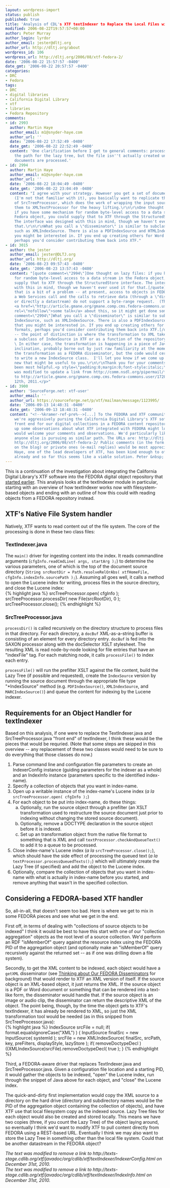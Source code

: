 ```yaml
---
layout: wordpress-import
status: publish
published: true
title: 'Analysis of CDL's XTF textIndexer to Replace the Local Files with FEDORA Objects'
modified: 2006-08-22T19:57:57+00:00
author: Peter Murray
author_login: lyrdor
author_email: jester@dltj.org
author_url: http://dltj.org/about
wordpress_id: 106
wordpress_url: http://dltj.org/2006/08/xtf-fedora-2/
date: '2006-08-22 15:57:57 -0400'
date_gmt: '2006-08-22 20:57:57 -0400'
categories:
- DRC
- Fedora
tags:
- DRC
- digital libraries
- California Digital Library
- xtf
- libraries
- Fedora Repository
comments:
- id: 2993
  author: Martin Haye
  author_email: m1@snyder-haye.com
  author_url: ''
  date: '2006-08-22 17:52:49 -0400'
  date_gmt: '2006-08-22 22:52:49 -0400'
  content: 'One clarification before I get to general comments: processFile() forms
    the path for the lazy tree, but the file isn''t actually created until the queued
    documents are processed.'
- id: 2994
  author: Martin Haye
  author_email: m1@snyder-haye.com
  author_url: ''
  date: '2006-08-22 18:04:49 -0400'
  date_gmt: '2006-08-22 23:04:49 -0400'
  content: "I agree with your strategy. However you get a set of documents from Fedora
    (I'm not that familiar with it), you basically want to replicate the functionality
    of SrcTreeProcessor, which does the work of wrapping the input sources and passing
    them to XMLTextProcessor for the heavy lifting.\r\n\r\nOne thought on lazy files:
    if you have some mechanism for random byte-level access to a data stream in the
    Fedora object, you could supply that to XTF through the StructuredStore interface.
    The interface was designed with this in mind, though we haven't ever used it for
    that.\r\n\r\nWhat you call a \"disseminator\" is similar to subclasses of IndexSource,
    such as XMLIndexSource. There is also a PDFIndexSource and HTMLIndexSource that
    you might be interested in. If you end up creating others for Word or other formats,
    perhaps you'd consider contributing them back into XTF."
- id: 3015
  author: the jester
  author_email: jester@DLTJ.org
  author_url: http://dltj.org/
  date: '2006-08-23 09:57:43 -0400'
  date_gmt: '2006-08-23 13:57:43 -0400'
  content: "[quote comment=\"2994\"]One thought on lazy files: if you have some mechanism
    for random byte-level access to a data stream in the Fedora object, you could
    supply that to XTF through the StructuredStore interface. The interface was designed
    with this in mind, though we haven't ever used it for that.[/quote]\r\n\r\nAh,
    that is a bit of a problem -- at present, access to objects in FEDORA requires
    a Web Services call and the calls to retrieve data (through a \"disseminator\"
    or directly a datastream) do not support a byte-range request.  (There has been
    <a href=\"http://article.gmane.org/gmane.comp.cms.fedora-commons.user/1728/\"
    rel=\"nofollow\">some talk</a> about this, so it might get done some day.)\r\n\r\n[quote
    comment=\"2994\"]What you call a \"disseminator\" is similar to subclasses of
    IndexSource, such as XMLIndexSource. There is also a PDFIndexSource and HTMLIndexSource
    that you might be interested in. If you end up creating others for Word or other
    formats, perhaps you'd consider contributing them back into XTF.[/quote]\r\n\r\nExactly
    -- the point of distinction is where the transformation to XML takes place...as
    a subclass of IndexSource in XTF or as a function of the repository (the disseminator).
    \ In either case, the transformation is happening in a piece of Java code.  My
    inclination, probably borne out by just raw familiarity at the moment, is to do
    the transformation as a FEDORA disseminator, but the code would certainly be used
    to write a new IndexSource class.  I'll let you know if we come up with anything
    new that might be useful to you.\r\n\r\nThank you for your comments!  They have
    been most helpful.<p style=\"padding:0;margin:0;font-style:italic;\">The text
    was modified to update a link from http://comm.nsdl.org/pipermail/fedora-users/2006-May/001723.html
    to http://article.gmane.org/gmane.comp.cms.fedora-commons.user/1728/ on February
    12th, 2011.</p>"
- id: 3900
  author: 'SourceForge.net: xtf-user'
  author_email: ''
  author_url: https://sourceforge.net/p/xtf/mailman/message/1123995/
  date: '2006-09-13 14:48:31 -0400'
  date_gmt: '2006-09-13 18:48:31 -0400'
  content: "<!--%kramer-ref-pre%-->[...] To the FEDORA and XTF communities -- At OhioLINK,
    we're aggressively pursing the California Digital Library's XTF software as a
    front end for our digital collections in a FEDORA content repository. I've written
    up some observations about what XTF integrated with FEDORA might look like and
    would welcome your comments and observations. We'd particularly like to know if
    anyone else is pursuing as similar path. The URLs are: http://dltj.org/2006/08/xtf-fedora-1/
    http://dltj.org/2006/08/xtf-fedora-2/ Public comments (in the form of responses
    on the blog) or private ones (e-mail replies) would be most appreciated. Martin
    Haye, one of the lead developers of XTF, has been kind enough to offer some replies
    already and so far this seems like a viable solution. Peter &nbsp; [...]<!--%kramer-ref-post%-->"
---
```

<p>This is a continuation of the investigation about integrating the California Digital Library's XTF software into the FEDORA digital object repository that <a href="/article/xtf-fedora-1">started earlier</a>.  This analysis looks at the textIndexer module in particular, starting with an overview of how textIndexer works now with filesystem-based objects and ending with an outline of how this could with reading objects from a FEDORA repository instead.</p>
<h2>XTF's Native File System handler</h2>
<p>Natively, XTF wants to read content out of the file system.  The core of the processing is done in these two class files:</p>
<h3>TextIndexer.java</h3>
<p>The <code>main()</code> driver for ingesting content into the index.  It reads commandline arguments (<code>cfgInfo.readCmdLine( args, startArg );</code>) to determine the various parameters, one of which is the top of the document source directory (<code>String srcRootDir = Path.resolveRelOrAbs( xtfHomeFile, cfgInfo.indexInfo.sourcePath );</code>).  Assuming all goes well, it calls a method to open the Lucene index for writing, process files in the source directory, and close the Lucene index:<br />
{% highlight java %}
srcTreeProcessor.open( cfgInfo );
srcTreeProcessor.processDir( new File(srcRootDir), 0 );
srcTreeProcessor.close();
{% endhighlight %}
<h3>SrcTreeProcessor.java</h3>
<p><code>processDir()</code> is called recursively on the directory structure to process files in that directory.  For each directory, a <code>docBuf</code> XML-as-a-string buffer is consisting of an element for every directory entry.  <code>docBuf</code> is fed into the SAXON processor along with the docSelector XSLT stylesheet.  The resulting XML is read node-by-node looking for file entries that have an "indexFile" tag.  For each matching node, it calls <code>processFile()</code> to index each entry.</p>
<p><code>processFile()</code> will run the prefilter XSLT against the file content, build the Lazy Tree (if possible and requested), create the <code>IndexSource</code> version by running the source document through the appropriate file type "*IndexSource" method (e.g. <code>PDFIndexSource()</code>, <code>XMLIndexSource</code>, and <code>MARCIndexSource()</code>) and queue the content for indexing by the Lucene indexer.</p>
<h2>Requirements for an Object Handler for textIndexer</h2>
<p>Based on this analysis, if one were to replace the TextIndexer.java and SrcTreeProcessor.java "front end" of textIndexer, I think these would be the pieces that would be requried.  (Note that some steps are skipped in this overview -- any replacement of these two classes would need to be sure to do everything that those classes do now.)</p>
<ol type="1">
<li>Parse command line and configuration file parameters to create an <span class="removed_link" title="http://texts-stage.cdlib.org/xtf/javadoc/org/cdlib/xtf/textIndexer/IndexerConfig.html">IndexerConfig</span> instance (guiding parameters for the indexer as a whole) and an <span class="removed_link" title="http://texts-stage.cdlib.org/xtf/javadoc/org/cdlib/xtf/textIndexer/IndexInfo.html">IndexInfo</span> instance (parameters specific to the identified index-name).</li>
<li>Specify a collection of objects that you want in index-name.</li>
<li>Open up a writable instance of the index-name's Lucene index (<i>a la</i> <code>srcTreeProcessor.open( cfgInfo );</code>)</li>
<li>For each object to be put into index-name, do these things:
<ol type="a">
<li>Optionally, run the source object through a prefilter (an XSLT transformation used to restructure the source document just prior to indexing without changing the stored source document).</li>
<li>Optionally, remove a DOCTYPE declaration in the source object before it is indexed.</li>
<li>Set up an transformation object from the native file format to something that is XML and call <code>textProcessor.checkAndQueueText()</code> to add it to a queue to be processed.</li>
</ol>
</li>
<li>Close index-name's Lucene index (<i>a la</i> <code>srcTreeProcessor.close();</code>), which should have the side effect of processing the queued text (<i>a la</i> <code>textProcessor.processQueuedTexts();</code>) which will ultimately create the Lazy Tree (if specified) and add the object to the Lucene index.</li>
<li>Optionally, compare the collection of objects that you want in index-name with what is actually in index-name before you started, and remove anything that wasn't in the specified collection.</li>
</ol>
<h2>Considering a FEDORA-based XTF handler</h2>
<p>So, all-in-all, that doesn't seem too bad.  Here is where we get to mix in some FEDORA pieces and see what we get in the end.</p>
<p>First off, in terms of dealing with "collections of source objects to be indexed" I think it would be best to have this start with one of our "collection aggregation" objects as the root level of a source collection.  We'd perform an RDF "isMemberOf" query against the resource index using the FEDORA PID of the aggregation object (and optionally make an "isMemberOf" query recursively against the returned set -- as if one was drilling down a file system).</p>
<p>Secondly, to get the XML content to be indexed, each object would have a <code>getXML</code> disseminator (see <a href="/article/fedora-disseminators/">Thinking about Our FEDORA Disseminators</a> for background) that would render to XTF an XML version of itself.  If the source object is an XML-based object, it just returns the XML.  If the source object is a PDF or Word document or something that can be rendered into a text-like form, the disseminator would handle that.  If the source object is an image or audio clip, the disseminator can return the descriptive XML of the object.  The point being, though, by the time the object gets to XTF's textIndexer, it has already be rendered to XML, so just the XML transformation tool would be needed (as in this snipped from SrcTreeProcessor.java):<br />
{% highlight java %}
IndexSource srcFile = null;
if( format.equalsIgnoreCase("XML") ) {
    InputSource finalSrc = new InputSource( systemId );
    srcFile = new XMLIndexSource( finalSrc, srcPath, key,
                             preFilters, displayStyle, lazyStore );
    if( removeDoctypeDecl )
        ((XMLIndexSource)srcFile).removeDoctypeDecl( true );
}
{% endhighlight %}
<p>Third, a FEDORA-aware driver that replaces TextIndexer.java and SrcTreeProcessor.java.  Given a configuration file location and a starting PID, it would gather the objects to be indexed, "open" the Lucene index, run through the snippet of Java above for each object, and "close" the Lucene index.</p>
<p>The quick-and-dirty first implementation would copy the XML source to a directory on the hard drive (directory and subdirectory names would be the PID of the aggregation object containing the collection of objects), and have XTF use that local filesystem copy as the indexed source.  Lazy Tree files for each object would also be created and stored locally.  This means we have two copies (three, if you count the Lazy Tree) of the object laying around, so eventually I think we'd want to modify XTF to pull content directly from FEDORA using a REST-based URL.  Eventually I think we may also want to store the Lazy Tree in something other than the local file system.  Could that be another datastream in the FEDORA object?
<p style="padding:0;margin:0;font-style:italic;" class="removed_link">The text was modified to remove a link to http://texts-stage.cdlib.org/xtf/javadoc/org/cdlib/xtf/textIndexer/IndexerConfig.html on December 31st, 2010.</p>
<p style="padding:0;margin:0;font-style:italic;" class="removed_link">The text was modified to remove a link to http://texts-stage.cdlib.org/xtf/javadoc/org/cdlib/xtf/textIndexer/IndexInfo.html on December 31st, 2010.</p>
